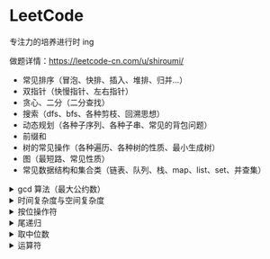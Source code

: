 # LeetCode
专注力的培养进行时 ing

做题详情：https://leetcode-cn.com/u/shiroumi/

- 常见排序（冒泡、快排、插入、堆排、归并…）
- 双指针（快慢指针、左右指针）
- 贪心、二分（二分查找）
- 搜索（dfs、bfs、各种剪枝、回溯思想）
- 动态规划（各种子序列、各种子串、常见的背包问题）
- 前缀和
- 树的常见操作（各种遍历、各种树的性质、最小生成树）
- 图（最短路、常见性质）
- 常见数据结构和集合类（链表、队列、栈、map、list、set、并查集）

<details>
  <summary>gcd 算法（最大公约数）</summary>
  
  ```js
  const gcd = (a,b) => {
    if(b === 0) {
      return a
    } else {
      return gcd(b, a % b)
    }
  }
  ```
</details>


<details>
  <summary>时间复杂度与空间复杂度</summary>
  时间频度：一个算法中的`语句执行次数`。`T(n)` n为问题的规模
  时间复杂度: 为了估算算法需要的运行时间 和 简化算法分析<br>

  `T(n) = O(f(n))` 辅助函数f(n)，使得n趋近于无穷大时候，T(n)/f(n)的极限值为不等于零的常数，称f(n)是T(n)的同数量级函数<br>

  常见的时间复杂度有：常数阶 O(1) ,对数阶O(log2<sup>n</sup>),线性阶`O(n)`,线性对数阶O(nlog2<sup>n</sup>),平方阶O(n<sup>2</sup>), 立方阶O(n<sup>3</sup>),...， k次方阶O(n<sup>k</sup>),指数阶O(2<sup>n</sup>)

  时间复杂度按优劣排差不多集中在：
  O(1), O(log n), O(n), O(n log n), O(n2), O(nk), O(2n)

  空间复杂度：
  一个程序的空间负责度是指运行完一个程序所需`内存`的大小。<br>
  程序执行时所需存储空间包括以下两部分：<br>
  （1）固定部分： 指令空间（代码空间） 数据空间（常量 简单变量）等所占的空间<br>
  （2）可变空间： 动态分配的空间，以及递归栈所需的空间，`与算法有关`<br>
  一个算法所需的存储空间用f(n)表示。 `S(n) = O(f(n))`
</details>

<details>
  <summary>按位操作符</summary>
  
  `a & b` `a | b` `a ^ b` `~ a` `a << b` `a >> b` `a >>> b`

  [https://developer.mozilla.org/zh-CN/docs/Web/JavaScript/Reference/Operators/Bitwise_Operators#>>_(有符号右移)](https://developer.mozilla.org/zh-CN/docs/Web/JavaScript/Reference/Operators/Bitwise_Operators#%3E%3E_(%E6%9C%89%E7%AC%A6%E5%8F%B7%E5%8F%B3%E7%A7%BB))
</details>

<details>
  <summary>尾递归</summary>
  函数中所有递归形式的调用都出现在函数的末尾，即递归函数是尾递归的。当递归调用是整个函数体中最后执行的语句且它的返回值不属于表达式的一部分时，这个递归调用就是尾递归。
[尾调用优化](http://www.ruanyifeng.com/blog/2015/04/tail-call.html)
</details>


<details>
  <summary>取中位数</summary>
  
  ```js
  let mid = (start + end) >> 1; 
  // 即 
  mid = Math.floor((start + end) / 2);
  ```
</details>

<details>
  <summary>运算符</summary>
  
  按位与：`a & b`, 在a,b的位表示中，每一个对应的位都为1则返回1， 否则返回0.

  `~` 是二进制的按位取反，`~~` 可以理解为是取整的简写

  ```js
  ~~null;      // => 0
  ~~undefined; // => 0
  ~~0;         // => 0
  ~~{};        // => 0
  ~~[];        // => 0
  ~~(1/0);     // => 0
  ~~false;     // => 0
  ~~true;      // => 1
  ~~1.2543;    // => 1
  ~~4.9;       // => 4
  ~~(-2.999);  // => -2

  对于非数字，~~ 的结果为0，布尔的 true 是1
  对于大于0的数，~~ 相当于是 Math.floor
  对于小于0的数，~~ 相当于是 Math.ceil
  ```
</details>

